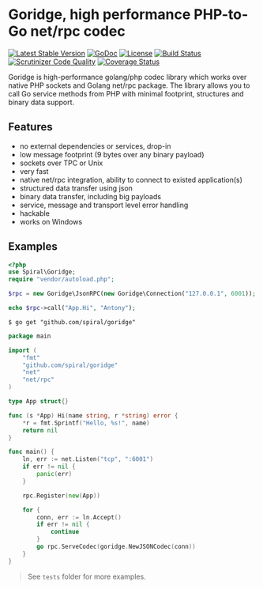 Goridge, high performance PHP-to-Go net/rpc codec
=================================================
[![Latest Stable Version](https://poser.pugx.org/spiral/goridge/v/stable)](https://packagist.org/packages/spiral/goridge) 
[![GoDoc](https://godoc.org/github.com/spiral/goridge?status.svg)](https://godoc.org/github.com/spiral/goridge)
[![License](https://poser.pugx.org/spiral/goridge/license)](https://packagist.org/packages/spiral/goridge) 
[![Build Status](https://travis-ci.org/spiral/goridge.svg?branch=master)](https://travis-ci.org/spiral/goridge)
[![Scrutinizer Code Quality](https://scrutinizer-ci.com/g/spiral/goridge/badges/quality-score.png)](https://scrutinizer-ci.com/g/spiral/goridge/?branch=master)
[![Coverage Status](https://coveralls.io/repos/github/spiral/goridge/badge.svg?branch=master)](https://coveralls.io/github/spiral/goridge?branch=master)

Goridge is high-performance golang/php codec library which works over native PHP sockets and Golang net/rpc package. The library allows you to call Go service methods from PHP with minimal footprint, structures and binary data support.

Features
--------
 - no external dependencies or services, drop-in
 - low message footprint (9 bytes over any binary payload)
 - sockets over TPC or Unix
 - very fast
 - native net/rpc integration, ability to connect to existed application(s)
 - structured data transfer using json
 - binary data transfer, including big payloads
 - service, message and transport level error handling
 - hackable
 - works on Windows

Examples
--------
```php
<?php
use Spiral\Goridge;
require "vendor/autoload.php";

$rpc = new Goridge\JsonRPC(new Goridge\Connection("127.0.0.1", 6001));

echo $rpc->call("App.Hi", "Antony");
```

```
$ go get "github.com/spiral/goridge"
```

```go
package main

import (
	"fmt"
	"github.com/spiral/goridge"
	"net"
	"net/rpc"
)

type App struct{}

func (s *App) Hi(name string, r *string) error {
	*r = fmt.Sprintf("Hello, %s!", name)
	return nil
}

func main() {
	ln, err := net.Listen("tcp", ":6001")
	if err != nil {
		panic(err)
	}

	rpc.Register(new(App))

	for {
		conn, err := ln.Accept()
		if err != nil {
			continue
		}
		go rpc.ServeCodec(goridge.NewJSONCodec(conn))
	}
}
```

> See `tests` folder for more examples.
